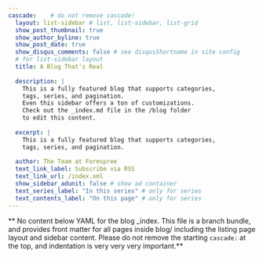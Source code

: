```yaml
---
cascade:    # do not remove cascade!
  layout: list-sidebar # list, list-sidebar, list-grid
  show_post_thumbnail: true
  show_author_byline: true
  show_post_date: true
  show_disqus_comments: false # see disqusShortname in site config
  # for list-sidebar layout
  title: A Blog That's Real
  
  description: |
    This is a fully featured blog that supports categories,
    tags, series, and pagination. 
    Even this sidebar offers a ton of customizations.
    Check out the _index.md file in the /blog folder 
    to edit this content.
    
  excerpt: |
    This is a fully featured blog that supports categories, 
    tags, series, and pagination.
    
  author: The Team at Formspree
  text_link_label: Subscribe via RSS
  text_link_url: /index.xml
  show_sidebar_adunit: false # show ad container
  text_series_label: "In this series" # only for series
  text_contents_label: "On this page" # only for series
---
```


** No content below YAML for the blog _index. This file is a branch bundle, and provides front matter for all pages inside blog/ including the listing page layout and sidebar content. Please do not remove the starting `cascade:` at the top, and indentation is very very very important.**
